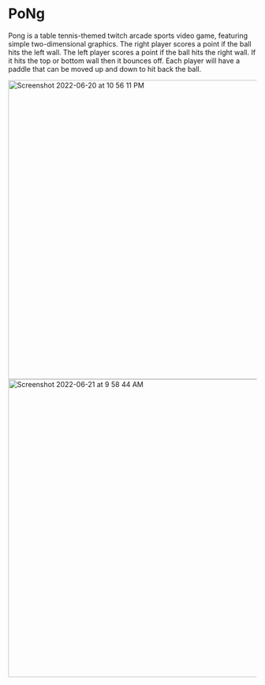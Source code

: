 # PoNg
Pong is a table tennis-themed twitch arcade sports video game, featuring simple two-dimensional graphics.  The right player scores a point if the ball hits the left wall.  The left player scores a point if the ball hits the right wall.  If it hits the top or bottom wall then it bounces off. Each player will have a paddle that can be moved up and down to hit back the ball.


<img width="607" alt="Screenshot 2022-06-20 at 10 56 11 PM" src="https://user-images.githubusercontent.com/73030492/174717350-6430c2df-228b-4698-a279-8900f51fdbea.png">
<img width="605" alt="Screenshot 2022-06-21 at 9 58 44 AM" src="https://user-images.githubusercontent.com/73030492/174717356-66df4c96-8bed-4980-9a79-df687827fa98.png">
